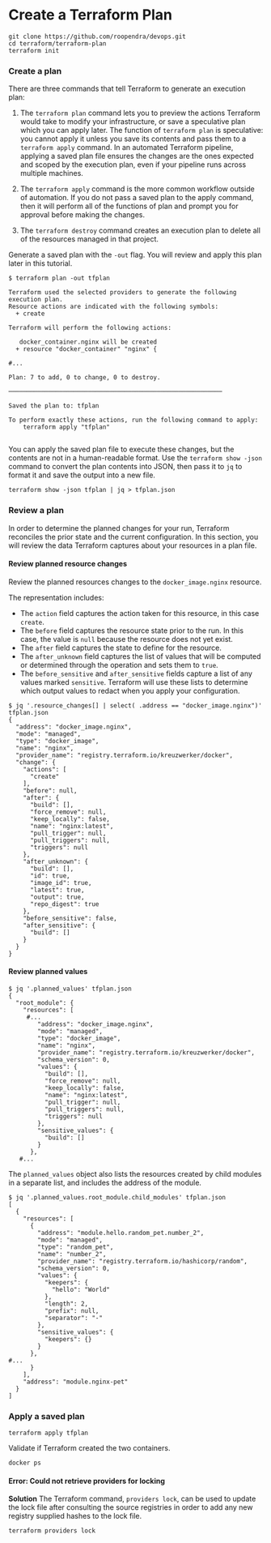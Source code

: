 # Create a Terraform Plan  
```
git clone https://github.com/roopendra/devops.git
cd terraform/terraform-plan
terraform init
```
### Create a plan  
There are three commands that tell Terraform to generate an execution plan:  

1. The `terraform plan` command lets you to preview the actions Terraform would take to modify your infrastructure, or save a speculative plan which you can apply later. The function of `terraform plan` is speculative: you cannot apply it unless you save its contents and pass them to a `terraform apply` command. In an automated Terraform pipeline, applying a saved plan file ensures the changes are the ones expected and scoped by the execution plan, even if your pipeline runs across multiple machines.

2. The `terraform apply` command is the more common workflow outside of automation. If you do not pass a saved plan to the apply command, then it will perform all of the functions of plan and prompt you for approval before making the changes.

3. The `terraform destroy` command creates an execution plan to delete all of the resources managed in that project.

Generate a saved plan with the `-out` flag. You will review and apply this plan later in this tutorial.

```
$ terraform plan -out tfplan

Terraform used the selected providers to generate the following execution plan.
Resource actions are indicated with the following symbols:
  + create

Terraform will perform the following actions:

   docker_container.nginx will be created
  + resource "docker_container" "nginx" {

#...

Plan: 7 to add, 0 to change, 0 to destroy.

───────────────────────────────────────────────────────────

Saved the plan to: tfplan

To perform exactly these actions, run the following command to apply:
    terraform apply "tfplan"
    
```

You can apply the saved plan file to execute these changes, but the contents are not in a human-readable format. Use the `terraform show -json` command to convert the plan contents into JSON, then pass it to `jq` to format it and save the output into a new file.

```
terraform show -json tfplan | jq > tfplan.json
```

### Review a plan
In order to determine the planned changes for your run, Terraform reconciles the prior state and the current configuration. In this section, you will review the data Terraform captures about your resources in a plan file.

#### Review planned resource changes

Review the planned resources changes to the `docker_image.nginx` resource.

The representation includes:

- The `action` field captures the action taken for this resource, in this case `create`.  
- The `before` field captures the resource state prior to the run. In this case, the value is `null` because the resource does not yet exist.  
- The `after` field captures the state to define for the resource.  
- The `after_unknown` field captures the list of values that will be computed or determined through the operation and sets them to `true`.  
- The `before_sensitive` and `after_sensitive` fields capture a list of any values marked `sensitive`. Terraform will use these lists to determine which output values to redact when you apply your configuration.  

```
$ jq '.resource_changes[] | select( .address == "docker_image.nginx")' tfplan.json
{
  "address": "docker_image.nginx",
  "mode": "managed",
  "type": "docker_image",
  "name": "nginx",
  "provider_name": "registry.terraform.io/kreuzwerker/docker",
  "change": {
    "actions": [
      "create"
    ],
    "before": null,
    "after": {
      "build": [],
      "force_remove": null,
      "keep_locally": false,
      "name": "nginx:latest",
      "pull_trigger": null,
      "pull_triggers": null,
      "triggers": null
    },
    "after_unknown": {
      "build": [],
      "id": true,
      "image_id": true,
      "latest": true,
      "output": true,
      "repo_digest": true
    },
    "before_sensitive": false,
    "after_sensitive": {
      "build": []
    }
  }
}
```
#### Review planned values

```
$ jq '.planned_values' tfplan.json
{
  "root_module": {
    "resources": [
     #...
        "address": "docker_image.nginx",
        "mode": "managed",
        "type": "docker_image",
        "name": "nginx",
        "provider_name": "registry.terraform.io/kreuzwerker/docker",
        "schema_version": 0,
        "values": {
          "build": [],
          "force_remove": null,
          "keep_locally": false,
          "name": "nginx:latest",
          "pull_trigger": null,
          "pull_triggers": null,
          "triggers": null
        },
        "sensitive_values": {
          "build": []
        }
      },
   #...
```

The `planned_values` object also lists the resources created by child modules in a separate list, and includes the address of the module.  

```
$ jq '.planned_values.root_module.child_modules' tfplan.json
[
  {
    "resources": [
      {
        "address": "module.hello.random_pet.number_2",
        "mode": "managed",
        "type": "random_pet",
        "name": "number_2",
        "provider_name": "registry.terraform.io/hashicorp/random",
        "schema_version": 0,
        "values": {
          "keepers": {
            "hello": "World"
          },
          "length": 2,
          "prefix": null,
          "separator": "-"
        },
        "sensitive_values": {
          "keepers": {}
        }
      },
#...
      }
    ],
    "address": "module.nginx-pet"
  }
]
```

### Apply a saved plan
```
terraform apply tfplan
```
Validate if Terraform created the two containers.

```
docker ps
```


#### Error: Could not retrieve providers for locking
**Solution** 
The Terraform command, `providers lock`, can be used to update the lock file
after consulting the source registries in order to add any new registry supplied
hashes to the lock file.

```
terraform providers lock
```
